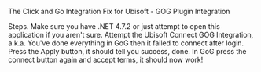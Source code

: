 The Click and Go Integration Fix for Ubisoft - GOG Plugin Integration

Steps.
Make sure you have .NET 4.7.2 or just attempt to open this application if you aren't sure.
Attempt the Ubisoft Connect GOG Integration, a.k.a. You've done everything in GoG then it failed to connect after login.
Press the Apply button, it should tell you success, done.
In GoG press the connect button again and accept terms, it should now work!

